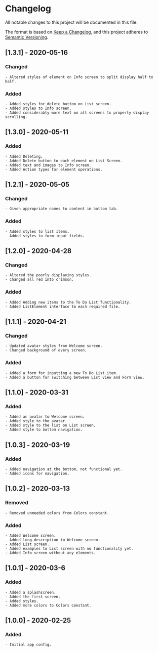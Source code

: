 # Changelog
All notable changes to this project will be documented in this file.

The format is based on [Keep a Changelog](https://keepachangelog.com/en/1.0.0/),
and this project adheres to [Semantic Versioning](https://semver.org/spec/v2.0.0.html).


## [1.3.1] - 2020-05-16

### Changed
    - Altered styles of element on Info screen to split display half to half.

### Added
    - Added styles for delete button on List screen.
    - Added styles to Info screen.
    - Added considerably more text on all screens to properly display scrolling.


## [1.3.0] - 2020-05-11

### Added
    - Added Deleting.
    - Added Delete button to each element on List Screen.
    - Added text and images to Info screen.
    - Added Action types for element operations.



## [1.2.1] - 2020-05-05

### Changed
    - Given appropriate names to content in bottom tab.

### Added
    - Added styles to list items.
    - Added styles to form input fields.


## [1.2.0] - 2020-04-28

### Changed
    - Altered the poorly displaying styles.
    - Changed all red into crimson.

### Added
    - Added Adding new items to the To Do List functionality.
    - Added ListElement interface to each required file.

## [1.1.1] - 2020-04-21

### Changed

    - Updated avatar styles from Welcome screen.
    - Changed background of every screen.

### Added

    - Added a form for inputting a new To Do List item.
    - Added a button for switching between List view and Form view.

## [1.1.0] - 2020-03-31

### Added

    - Added an avatar to Welcome screen.
    - Added style to the avatar.
    - Added style to the list on List screen.
    - Added style to bottom navigation.

## [1.0.3] - 2020-03-19

### Added

    - Added navigation at the bottom, not functional yet.
    - Added icons for navigation.


## [1.0.2] - 2020-03-13

### Removed

    - Removed unneeded colors from Colors constant.

### Added
    - Added Welcome screen.
    - Added long description to Welcome screen.
    - Added List screen.
    - Added examples to List screen with no functionality yet.
    - Added Info screen without any elements.

## [1.0.1] - 2020-03-6

### Added
    - Added a splashscreen.
    - Added the first screen.
    - Added styles.
    - Added more colors to Colors constant.

## [1.0.0] - 2020-02-25

### Added

    - Initial app config.